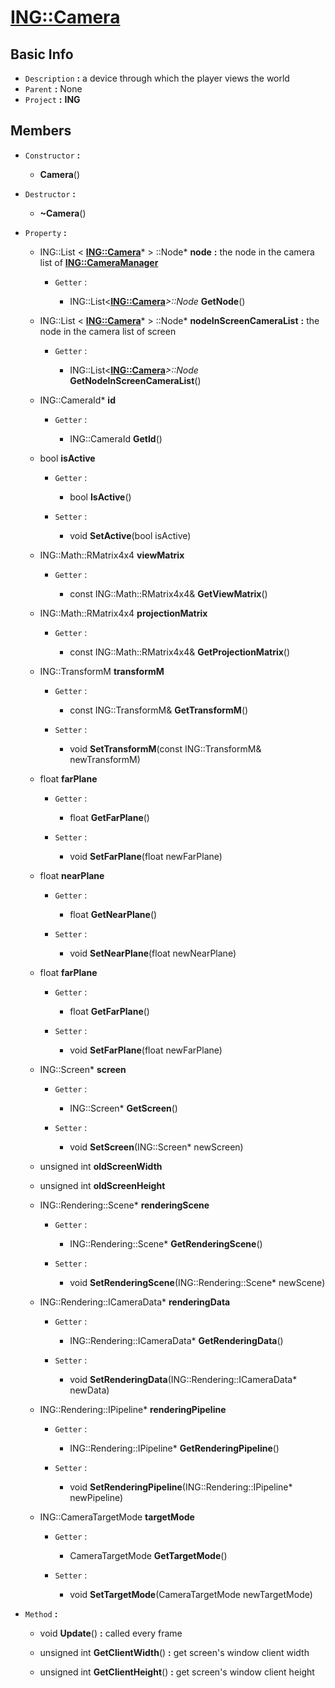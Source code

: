 
# [**ING::Camera**](./..//ING\Camera.md) #
                
## **Basic Info** ##
- `Description` **:** a device through which the player views the world
- `Parent` **:** None
- `Project` **:** **ING**
                    
## **Members** ##
                            
- `Constructor` **:**
                    
    + **Camera**() 
                        
                            
- `Destructor` **:**
                
    + **~Camera**() 
                    
                
- `Property` **:**
    
                
    + ING::List < [**ING::Camera**](./..//ING\Camera.md)* > ::Node* **node**  **:** the node in the camera list of [**ING::CameraManager**](./..//ING\CameraManager.md)
        
                    
        + `Getter` :
                                            
                                
            + ING::List<[**ING::Camera**](./..//ING\Camera.md)*>::Node* **GetNode**() 
                                    
                                
    + ING::List < [**ING::Camera**](./..//ING\Camera.md)* > ::Node* **nodeInScreenCameraList**  **:** the node in the camera list of screen
        
                    
        + `Getter` :
                                            
                                
            + ING::List<[**ING::Camera**](./..//ING\Camera.md)*>::Node* **GetNodeInScreenCameraList**() 
                                    
                                
    + ING::CameraId* **id** 
        
                    
        + `Getter` :
                                            
                                
            + ING::CameraId **GetId**() 
                                    
                                
    + bool **isActive** 
        
                    
        + `Getter` :
                                            
                                
            + bool **IsActive**() 
                                    
                                
        + `Setter` :
                                            
                                
            + void **SetActive**(bool isActive) 
                                    
                                
    + ING::Math::RMatrix4x4 **viewMatrix** 
        
                    
        + `Getter` :
                                            
                                
            + const ING::Math::RMatrix4x4& **GetViewMatrix**() 
                                    
                                
    + ING::Math::RMatrix4x4 **projectionMatrix** 
        
                    
        + `Getter` :
                                            
                                
            + const ING::Math::RMatrix4x4& **GetProjectionMatrix**() 
                                    
                                
    + ING::TransformM **transformM** 
        
                    
        + `Getter` :
                                            
                                
            + const ING::TransformM& **GetTransformM**() 
                                    
                                
        + `Setter` :
                                            
                                
            + void **SetTransformM**(const ING::TransformM& newTransformM) 
                                    
                                
    + float **farPlane** 
        
                    
        + `Getter` :
                                            
                                
            + float **GetFarPlane**() 
                                    
                                
        + `Setter` :
                                            
                                
            + void **SetFarPlane**(float newFarPlane) 
                                    
                                
    + float **nearPlane** 
        
                    
        + `Getter` :
                                            
                                
            + float **GetNearPlane**() 
                                    
                                
        + `Setter` :
                                            
                                
            + void **SetNearPlane**(float newNearPlane) 
                                    
                                
    + float **farPlane** 
        
                    
        + `Getter` :
                                            
                                
            + float **GetFarPlane**() 
                                    
                                
        + `Setter` :
                                            
                                
            + void **SetFarPlane**(float newFarPlane) 
                                    
                                
    + ING::Screen* **screen** 
        
                    
        + `Getter` :
                                            
                                
            + ING::Screen* **GetScreen**() 
                                    
                                
        + `Setter` :
                                            
                                
            + void **SetScreen**(ING::Screen* newScreen) 
                                    
                                
    + unsigned int **oldScreenWidth** 
        
                    
    + unsigned int **oldScreenHeight** 
        
                    
    + ING::Rendering::Scene* **renderingScene** 
        
                    
        + `Getter` :
                                            
                                
            + ING::Rendering::Scene* **GetRenderingScene**() 
                                    
                                
        + `Setter` :
                                            
                                
            + void **SetRenderingScene**(ING::Rendering::Scene* newScene) 
                                    
                                
    + ING::Rendering::ICameraData* **renderingData** 
        
                    
        + `Getter` :
                                            
                                
            + ING::Rendering::ICameraData* **GetRenderingData**() 
                                    
                                
        + `Setter` :
                                            
                                
            + void **SetRenderingData**(ING::Rendering::ICameraData* newData) 
                                    
                                
    + ING::Rendering::IPipeline* **renderingPipeline** 
        
                    
        + `Getter` :
                                            
                                
            + ING::Rendering::IPipeline* **GetRenderingPipeline**() 
                                    
                                
        + `Setter` :
                                            
                                
            + void **SetRenderingPipeline**(ING::Rendering::IPipeline* newPipeline) 
                                    
                                
    + ING::CameraTargetMode **targetMode** 
        
                    
        + `Getter` :
                                            
                                
            + CameraTargetMode **GetTargetMode**() 
                                    
                                
        + `Setter` :
                                            
                                
            + void **SetTargetMode**(CameraTargetMode newTargetMode) 
                                    
                                
- `Method` **:**
    
                
    + void **Update**()  **:** called every frame
                        
                    
    + unsigned int **GetClientWidth**()  **:** get screen's window client width
                        
                    
    + unsigned int **GetClientHeight**()  **:** get screen's window client height
                        
                    